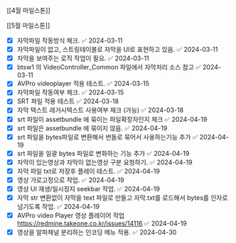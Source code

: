 

[[4월 마일스톤]]

[[5월 마일스톤]]


- [x] 자막파일 작동방식 체크. ✅ 2024-03-11
- [x] 자막파일이 없고, 스트링테이블로 자막을 UI로 표현하고 있음. ✅ 2024-03-11
- [x] 자막을 보여주는 로직 작업이 필요. ✅ 2024-03-11
- [x] btsw1 의 VideoController_Common 파일에서 자막처리 소스 참고 ✅ 2024-03-11
- [x] AVPro videoplayer 적용 테스트. ✅ 2024-03-15
- [x] 자막파일 작동여부 체크. ✅ 2024-03-15
- [x] SRT 파일 적용 테스트 ✅ 2024-03-18
- [x] 자막 텍스트 레거시텍스트 사용여부 체크 (가능) ✅ 2024-03-18
- [x] srt 파일이 assetbundle 에 묶이는 파일확장자인지 체크 ✅ 2024-04-19
- [x] srt 파일은 assetbundle 에 묶이지 않음. ✅ 2024-04-19
- [x] srt 파일을 bytes파일로 변환해서 번들로 묶어서 사용하는기능 추가 ✅ 2024-04-19
- [x] srt 파일을 일괄 bytes 파일로 변화하는 기능 추가 ✅ 2024-04-19
- [x] 자막이 있는영상과 자막이 없는영상 구분 요청하기. ✅ 2024-04-19
- [x] 자막 파일 txt로 저장후 플레이 테스트. ✅ 2024-04-19
- [x] 영상 가로고정으로 작업. ✅ 2024-04-19
- [x] 영상 UI 재생/일시정지 seekbar 작업. ✅ 2024-04-19
- [x] 자막 str 변환없이 자막을 text 파일로 만들고 자막.txt를 로드해서 bytes를 인자로 넘기도록 작업. ✅ 2024-04-19
- [x] AVPro video Player 영상 플레이어 작업 https://redmine.takeone.co.kr/issues/14116 ✅ 2024-04-19
- [x] 영상을 알파채널 분리하는 인코딩 메뉴 적용. ✅ 2024-04-30
